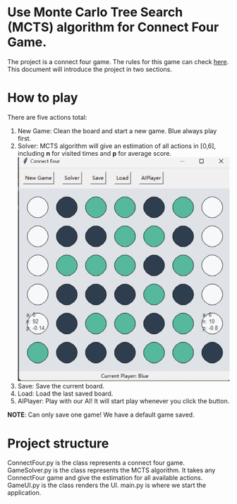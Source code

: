 # Use Monte Carlo Tree Search (MCTS) algorithm for Connect Four Game.

The project is a connect four game.  The rules for this game can check [here](https://en.wikipedia.org/wiki/Connect_Four).
This document will introduce the project in two sections.


# How to play

There are five actions total:
1. New Game: Clean the board and start a new game. Blue always play first.
2. Solver: MCTS algorithm will give an estimation of all actions in [0,6], including **n** for visited times and **p** for average score.
![img.png](figures/img.png)
3. Save: Save the current board.
4. Load: Load the last saved board.
5. AIPlayer: Play with our AI! It will start play whenever you click the button.

**NOTE**: Can only save one game! We have a default game saved.

# Project structure
ConnectFour.py is the class represents a connect four game.
GameSolver.py is the class represents the MCTS algorithm. It takes any ConnectFour game and give the estimation for all available actions.
GameUI.py is the class renders the UI.
main.py is where we start the application.